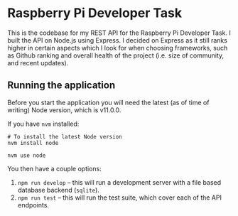 # Raspberry Pi Developer Task

This is the codebase for my REST API for the Raspberry Pi Developer Task. I built the API on Node.js using Express. I decided on Express as it still ranks higher in certain aspects which I look for when choosing frameworks, such as Github ranking and overall health of the project (i.e. size of community, and recent updates).

## Running the application

Before you start the application you will need the latest (as of time of writing) Node version, which is v11.0.0.

If you have `nvm` installed:

```
# To install the latest Node version
nvm install node

nvm use node
```

You then have a couple options:

1. `npm run develop` – this will run a development server with a file based database backend (`sqlite`).
2. `npm run test` – this will run the test suite, which cover each of the API endpoints.
